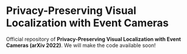 # Privacy-Preserving Visual Localization with Event Cameras
Official repository of **Privacy-Preserving Visual Localization with Event Cameras (arXiv 2022)**.
We will make the code available soon!
